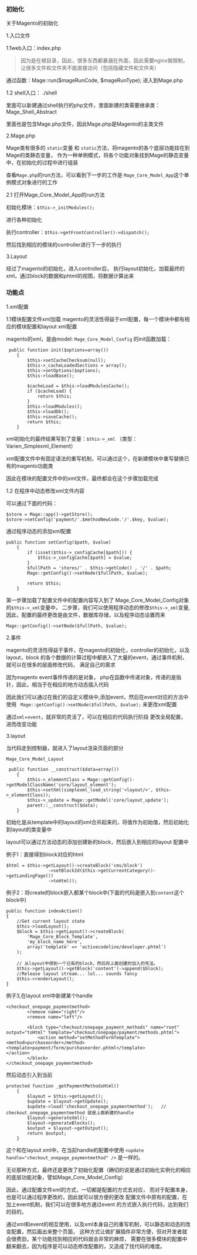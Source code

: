 

### 初始化

关于Magento的初始化

1.入口文件

1.1web入口：index.php

> 因为是在根目录，因此，很多东西都暴漏在外面，因此需要nginx做限制，
> 让很多文件和文件夹不能直接访问（包括隐藏文件和文件夹）

通过函数：Mage::run($mageRunCode, $mageRunType); 进入到Mage.php

1.2 shell入口： ./shell

里面可以新建通过shell执行的php文件，里面新建的类需要继承类：Mage_Shell_Abstract

里面也是包含Mage.php文件，因此Mage.php是Magento的主类文件


2.Mage.php

Mage类有很多的 `static`变量 和 `static`方法，将magento的各个底层功能挂在到Mage的类静态变量，
作为一种单例模式，将各个功能对象挂到Mage的静态变量中，在初始化的过程中进行组装

查看`Mage.php`的run方法，可以看到下一步的工作是
`Mage_Core_Model_App`这个单例模式对象进行的工作


2.1 打开Mage_Core_Model_App的run方法

初始化模块：`$this->_initModules();`

进行各种初始化

执行controller：`$this->getFrontController()->dispatch();`

然后找到相应的模块的controller进行下一步的执行

3.Layout

经过了magento的初始化，进入controller后，
执行layout初始化，加载最终的xml，通过block的数据和phtml的视图，将数据计算出来


### 功能点

1.xml配置

1.1模块配置文件xml加载
magento的灵活性得益于xml配置，每一个模块中都有相应的模块配置和layout xml配置


magento的xml，是由model: `Mage_Core_Model_Config`
的init函数加载：


```
 public function init($options=array())
    {
        $this->setCacheChecksum(null);
        $this->_cacheLoadedSections = array();
        $this->setOptions($options);
        $this->loadBase();

        $cacheLoad = $this->loadModulesCache();
        if ($cacheLoad) {
            return $this;
        }
        $this->loadModules();
        $this->loadDb();
        $this->saveCache();
        return $this;
    }
```

xml初始化的最终结果写到了变量：`$this->_xml` （类型：Varien_Simplexml_Element）

xml配置文件中有固定语法的重写机制，可以通过这个，在新建模块中重写替换已有的magento功能类

因此在模块的配置文件中的xml文件，最终都会在这个步骤加载完成


1.2 在程序中动态修改xml文件内容

可以通过下面的代码：

```
$store = Mage::app()->getStore();
$store->setConfig('payment/'.$methodNewCode.'/'.$key, $value);
```

通过程序动态的添加xml配置

```
public function setConfig($path, $value)
    {
        if (isset($this->_configCache[$path])) {
            $this->_configCache[$path] = $value;
        }
        $fullPath = 'stores/' . $this->getCode() . '/' . $path;
        Mage::getConfig()->setNode($fullPath, $value);

        return $this;
    }
```

第一步骤加载了配置文件中的配置内容写入到了
Mage_Core_Model_Config对象的`$this->_xml`变量中，
二步骤，我们可以使用程序动态的修改`$this->_xml`变量,
因此，配置的最终更改是由文件，数据库存储，以及程序动态设置而来

```
Mage::getConfig()->setNode($fullPath, $value);
```

2.事件

magento的灵活性得益于事件，在magento的初始化，controller的初始化，以及layout，block
的各个数据的计算过程中都嵌入了大量的event，通过事件机制，就可以在很多的层面修改代码，
满足自己的需求


因为magento event事件传递的是对象，
php在函数中传递对象，传递的是指针，因此，相当于在相应的地方动态插入代码

因此我们可以通过在我们的自定义模块中,添加event，然后在event对应的方法中使用
` Mage::getConfig()->setNode($fullPath, $value);` 来更改xml配置


通过`xml`+`event`，就非常的灵活了，可以在相应的代码执行阶段
更改全局配置，进而改变功能


3.layout

当代码走到控制器，就进入了layout渲染页面的部分

`Mage_Core_Model_Layout`

```
 public function __construct($data=array())
    {
        $this->_elementClass = Mage::getConfig()->getModelClassName('core/layout_element');
        $this->setXml(simplexml_load_string('<layout/>', $this->_elementClass));
        $this->_update = Mage::getModel('core/layout_update');
        parent::__construct($data);
    }
```

初始化是从template中的layout的xml合并起来的，将值作为初始值，然后初始化到layout的类变量中

layout可以通过方法动态的添加创建新的block，然后嵌入到相应的layout 配置中

例子1：直接得到block对应的html
```
$html = $this->getLayout()->createBlock('cms/block')
                ->setBlockId($this->getCurrentCategory()->getLandingPage())
                ->toHtml();

```

例子2：将create的block嵌入都某个block中(下面的代码是嵌入到`content`这个block中)

```
public function indexAction()
{
    //Get current layout state
    $this->loadLayout();
    $block = $this->getLayout()->createBlock(
        'Mage_Core_Block_Template',
        'my_block_name_here',
        array('template' => 'activecodeline/developer.phtml')
    );

    // 从layout中得到一个已有的block，然后将上面创建的加入的写法。
    $this->getLayout()->getBlock('content')->append($block);
    //Release layout stream... lol... sounds fancy
    $this->renderLayout();
}
```

例子3,在layout xml中新建某个handle

```
<checkout_onepage_paymentmethod>
        <remove name="right"/>
        <remove name="left"/>
 
        <block type="checkout/onepage_payment_methods" name="root" output="toHtml" template="checkout/onepage/payment/methods.phtml">
            <action method="setMethodFormTemplate"><method>purchaseorder</method><template>payment/form/purchaseorder.phtml</template>               </action>
        </block>
</checkout_onepage_paymentmethod>
```
然后动态引入到当前

```
protected function _getPaymentMethodsHtml()
    {
        $layout = $this->getLayout();
        $update = $layout->getUpdate();
        $update->load('checkout_onepage_paymentmethod');   // checkout_onepage_paymentmethod 就是上面新建的handle 
        $layout->generateXml();
        $layout->generateBlocks();
        $output = $layout->getOutput();
        return $output;
    }
```

这个和在layout xml中，在当前handle的配置中使用 `<update handle="checkout_onepage_paymentmethod" />`  是一样的。
    

无论那种方式，最终还是更改了初始化配置（确切的说是通过初始化实例化的相应的底层功能对象，譬如Mage_Core_Model_Config）


因此，通过配置文件xml的方式，一切都是配置的方式去对应，
而对于配置本身，也是可以通过程序更改的，因此就可以很方便的更改
配置文件中原有的配置，在加上event机制，我们可以在很多地方通过event
的方式嵌入执行代码，达到我们的目的。

通过xml和event的相互使用，以及xml本身自己的重写机制，可以静态和动态的改变配置，然后画出来整个页面，
这种方式让做扩展插件非常方便，但对开发者就会很费劲，某个功能找到相应的代码就会非常的麻烦，
需要在很多模块的配置中翻来翻去，因为程序是可以动态修改配置的，又造成了找代码的难度。

